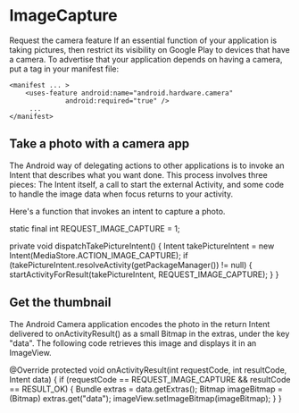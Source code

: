 # ImageCapture

Request the camera feature
If an essential function of your application is taking pictures, then restrict its visibility on Google Play to devices that have a camera. To advertise that your application depends on having a camera, put a <uses-feature> tag in your manifest file:

    <manifest ... >
        <uses-feature android:name="android.hardware.camera"
                  android:required="true" />
         ...
    </manifest>
    
    
## Take a photo with a camera app

The Android way of delegating actions to other applications is to invoke an Intent that describes what you want done. This process involves three pieces: The Intent itself, a call to start the external Activity, and some code to handle the image data when focus returns to your activity.

Here's a function that invokes an intent to capture a photo.

  static final int REQUEST_IMAGE_CAPTURE = 1;

  private void dispatchTakePictureIntent() {
      Intent takePictureIntent = new Intent(MediaStore.ACTION_IMAGE_CAPTURE);
       if (takePictureIntent.resolveActivity(getPackageManager()) != null) {
        startActivityForResult(takePictureIntent, REQUEST_IMAGE_CAPTURE);
      }
  }
  
  ## Get the thumbnail
  
  The Android Camera application encodes the photo in the return Intent delivered to onActivityResult() as a small Bitmap in the extras, 
  under the key "data". The following code retrieves this image and displays it in an ImageView.
  
  @Override
  protected void onActivityResult(int requestCode, int resultCode, Intent data) {
    if (requestCode == REQUEST_IMAGE_CAPTURE && resultCode == RESULT_OK) {
        Bundle extras = data.getExtras();
        Bitmap imageBitmap = (Bitmap) extras.get("data");
        imageView.setImageBitmap(imageBitmap);
    }
  }
